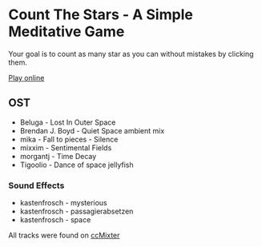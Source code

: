 Count The Stars - A Simple Meditative Game
=================
Your goal is to count as many star as you can without mistakes by clicking them.

[Play online](http://mad-gooze.github.io/CountTheStarsGame/)

OST
------
*   Beluga - Lost In Outer Space
*   Brendan J. Boyd - Quiet Space  ambient mix 
*   mika - Fall to pieces - Silence
*   mixxim - Sentimental Fields
*   morgantj - Time Decay
*   Tigoolio - Dance of space jellyfish


### Sound Effects
*   kastenfrosch  - mysterious
*   kastenfrosch  - passagierabsetzen 
*   kastenfrosch  - space 


All tracks were found on [ccMixter](http://ccmixter.org/)
